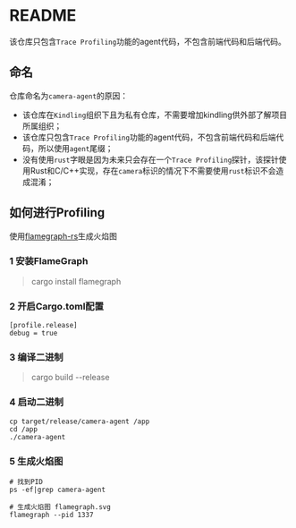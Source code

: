 # README
该仓库只包含`Trace Profiling`功能的agent代码，不包含前端代码和后端代码。

## 命名
仓库命名为`camera-agent`的原因：
- 该仓库在`Kindling`组织下且为私有仓库，不需要增加kindling供外部了解项目所属组织；
- 该仓库只包含`Trace Profiling`功能的agent代码，不包含前端代码和后端代码，所以使用`agent`尾缀；
- 没有使用`rust`字眼是因为未来只会存在一个`Trace Profiling`探针，该探针使用Rust和C/C++实现，存在`camera`标识的情况下不需要使用`rust`标识不会造成混淆；

## 如何进行Profiling
使用[flamegraph-rs](https://github.com/flamegraph-rs/flamegraph)生成火焰图

### 1 安装FlameGraph
> cargo install flamegraph

### 2 开启Cargo.toml配置
```
[profile.release]
debug = true
```
### 3 编译二进制
> cargo build --release

### 4 启动二进制
```
cp target/release/camera-agent /app
cd /app
./camera-agent
```

### 5 生成火焰图
```
# 找到PID
ps -ef|grep camera-agent

# 生成火焰图 flamegraph.svg
flamegraph --pid 1337
```